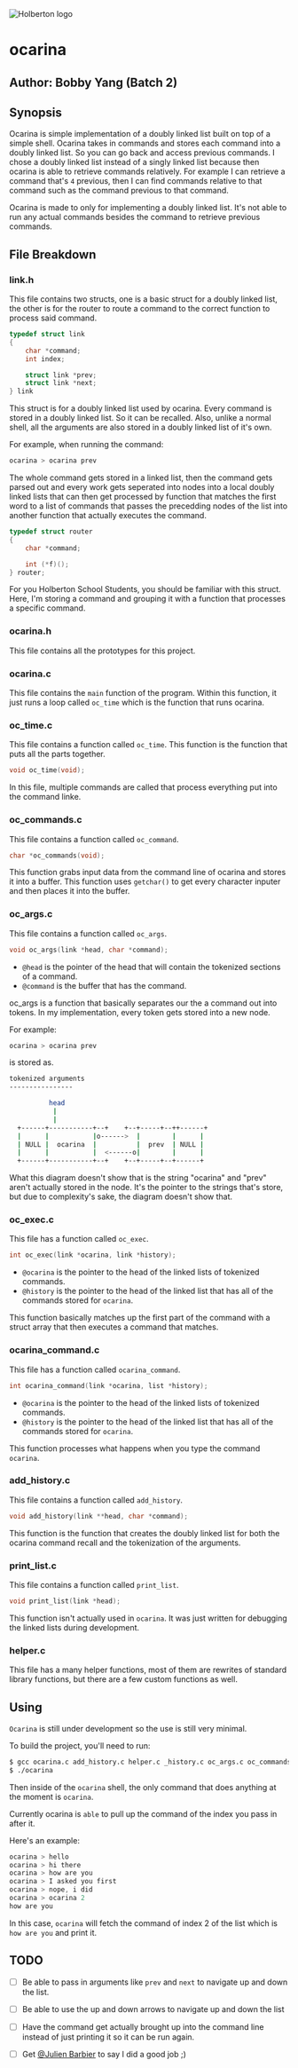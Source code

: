 <img src="https://www.holbertonschool.com/assets/holberton-logo-1cc451260ca3cd297def53f2250a9794810667c7ca7b5fa5879a569a457bf16f.png" alt="Holberton logo">

# ocarina
## Author: Bobby Yang (Batch 2)

## Synopsis
Ocarina is simple implementation of a doubly linked list built on top of a simple shell. Ocarina takes in commands and stores each command into a doubly linked list. So you can go back and access previous commands. I chose a doubly linked list instead of a singly linked list because then ocarina is able to retrieve commands relatively. For example I can retrieve a command that's `4` previous, then I can find commands relative to that command such as the command previous to that command.

Ocarina is made to only for implementing a doubly linked list. It's not able to run any actual commands besides the command to retrieve previous commands.

## File Breakdown
### link.h
This file contains two structs, one is a basic struct for a doubly linked list, the other is for the router to route a command to the correct function to process said command.

```c
typedef struct link
{
	char *command;
	int index;

	struct link *prev;
	struct link *next;
} link
```
This struct is for a doubly linked list used by ocarina. Every command is stored in a doubly linked list. So it can be recalled. Also, unlike a normal shell, all the arguments are also stored in a doubly linked list of it's own.

For example, when running the command:
```bash
ocarina > ocarina prev
```
The whole command gets stored in a linked list, then the command gets parsed out and every work gets seperated into nodes into a local doubly linked lists that can then get processed by function that matches the first word to a list of commands that passes the precedding nodes of the list into another function that actually executes the command.

```c
typedef struct router
{
	char *command;

	int (*f)();
} router;
```
For you Holberton School Students, you should be familiar with this struct. Here, I'm storing a command and grouping it with a function that processes a specific command.

### ocarina.h
This file contains all the prototypes for this project.

### ocarina.c
This file contains the `main` function of the program. Within this function, it just runs a loop called `oc_time` which is the function that runs ocarina.

### oc_time.c
This file contains a function called `oc_time`. This function is the function that puts all the parts together.

```c
void oc_time(void);
```

In this file, multiple commands are called that process everything put into the command linke.

### oc_commands.c
This file contains a function called `oc_command`.

```c
char *oc_commands(void);
```

This function grabs input data from the command line of ocarina and stores it into a buffer. This function uses `getchar()` to get every character inputer and then places it into the buffer.

### oc_args.c
This file contains a function called `oc_args`.

```c
void oc_args(link *head, char *command);
```
- `@head` is the pointer of the head that will contain the tokenized sections of a command.
- `@command` is the buffer that has the command.

oc_args is a function that basically separates our the a command out into tokens. In my implementation, every token gets stored into a new node.

For example:
```bash
ocarina > ocarina prev
```
is stored as.

```bash
tokenized arguments
----------------

          head
           |
           |
  +------+-----------+--+    +--+-----+--++------+
  |      |           |o------>  |        |      |
  | NULL |  ocarina  |          |  prev  | NULL |
  |      |           |  <------o|        |      |
  +------+-----------+--+    +--+-----+--+------+
```

What this diagram doesn't show that is the string "ocarina" and "prev" aren't actually stored in the node. It's the pointer to the strings that's store, but due to complexity's sake, the diagram doesn't show that.

### oc_exec.c
This file has a function called `oc_exec`.

```c
int oc_exec(link *ocarina, link *history);
```
- `@ocarina` is the pointer to the head of the linked lists of tokenized commands.
- `@history` is the pointer to the head of the linked list that has all of the commands stored for `ocarina`.

This function basically matches up the first part of the command with a struct array that then executes a command that matches.

### ocarina_command.c
This file has a function called `ocarina_command`.

```c
int ocarina_command(link *ocarina, list *history);
```
- `@ocarina` is the pointer to the head of the linked lists of tokenized commands.
- `@history` is the pointer to the head of the linked list that has all of the commands stored for `ocarina`.

This function processes what happens when you type the command `ocarina`.

### add_history.c
This file contains a function called `add_history`.

```c
void add_history(link **head, char *command);
```

This function is the function that creates the doubly linked list for both the ocarina command recall and the tokenization of the arguments.

### print_list.c
This file contains a function called `print_list`.

```c
void print_list(link *head);
```

This function isn't actually used in `ocarina`. It was just written for debugging the linked lists during development.

### helper.c
This file has a many helper functions, most of them are rewrites of standard library functions, but there are a few custom functions as well.

## Using
`Ocarina` is still under development so the use is still very minimal.

To build the project, you'll need to run:
```bash
$ gcc ocarina.c add_history.c helper.c _history.c oc_args.c oc_commands.c oc_history.c oc_time.c print_list.c oc_exec.c ocarina_command.c -o ocarina
$ ./ocarina
```

Then inside of the `ocarina` shell, the only command that does anything at the moment is `ocarina`.

Currently ocarina is `able` to pull up the command of the index you pass in after it.

Here's an example:
```c
ocarina > hello
ocarina > hi there
ocarina > how are you
ocarina > I asked you first
ocarina > nope, i did
ocarina > ocarina 2
how are you
```

In this case, `ocarina` will fetch the command of index 2 of the list which is `how are you` and print it.


## TODO
- [ ] Be able to pass in arguments like `prev` and `next` to navigate up and down the list.
- [ ] Be able to use the up and down arrows to navigate up and down the list
- [ ] Have the command get actually brought up into the command line instead of just printing it so it can be run again.
- [ ] Get [@Julien Barbier](https://github.com/jbarbier) to say I did a good job ;)



